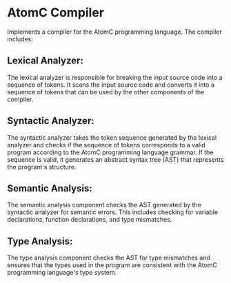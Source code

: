 # AtomC Compiler 
Implements a compiler for the AtomC programming language. The compiler includes:

## Lexical Analyzer:
The lexical analyzer is responsible for breaking the input source code into a sequence of tokens.
It scans the input source code and converts it into a sequence of tokens that can be used by the other components of the compiler.

## Syntactic Analyzer:
The syntactic analyzer takes the token sequence generated by the lexical analyzer and checks if the sequence of tokens corresponds to a valid program according to the AtomC programming language grammar.
If the sequence is valid, it generates an abstract syntax tree (AST) that represents the program's structure.

## Semantic Analysis:
The semantic analysis component checks the AST generated by the syntactic analyzer for semantic errors.
This includes checking for variable declarations, function declarations, and type mismatches.

## Type Analysis:
The type analysis component checks the AST for type mismatches and ensures that the types used in the program are consistent with the AtomC programming language's type system.